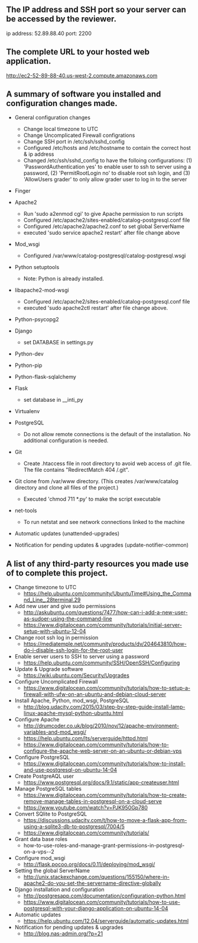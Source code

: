 The IP address and SSH port so your server can be accessed by the reviewer.
-----------------------------------------------------------------------------
ip address: 52.89.88.40
port: 2200

The complete URL to your hosted web application.
-----------------------------------------------------------------------------
http://ec2-52-89-88-40.us-west-2.compute.amazonaws.com

A summary of software you installed and configuration changes made.
-----------------------------------------------------------------------------
* General configuration changes
  - Change local timezone to UTC
  - Change Uncomplicated Firewall configrations
  - Change SSH port in /etc/ssh/sshd_config
  - Configured /etc/hosts and /etc/hostname to contain the correct host & ip address
  - Changed /etc/ssh/sshd_config to have the folloing configurations: (1) 'PasswordAuthentication yes' to enable user to ssh to server using a password, (2) 'PermitRootLogin no' to disable root ssh login, and (3) 'AllowUsers grader' to only allow grader user to log in to the server 
    
* Finger

* Apache2
  - Run 'sudo a2enmod cgi' to give Apache permission to run scripts
  - Configured /etc/apache2/sites-enabled/catalog-postgresql.conf file 
  - Configured /etc/apache2/apache2.conf to set global ServerName 
  - executed 'sudo service apache2 restart' after file change above

* Mod_wsgi
  - Configured /var/www/catalog-postgresql/catalog-postgresql.wsgi
  
* Python setuptools
  -  Note:  Python is already installed.

* libapache2-mod-wsgi
  - Configured /etc/apache2/sites-enabled/catalog-postgresql.conf file 
  - executed 'sudo apache2ctl restart' after file change above.

* Python-psycopg2

* Django
  - set DATABASE in settings.py

* Python-dev

* Python-pip

* Python-flask-sqlalchemy

* Flask
  - set database in __inti_py

* Virtualenv

* PostgreSQL
  - Do not allow remote connections is the default of the installation.  No additional configuration is needed.

* Git
  - Create .htaccess file in root directory to avoid web access of .git file.  The file contains "RedirectMatch 404 /\.git".

* Git clone <project git hub url> from /var/www directory.  (This creates /var/www/catalog directory and clone all files of the project.) 
  - Executed 'chmod 711 *.py' to make the script executable 

* net-tools
  -  To run netstat and see network connections linked to the machine  
  
* Automatic updates (unattended-upgrades) 

* Notification for pending updates & upgrades (update-notifier-common)
  

A list of any third-party resources you made use of to complete this project.
-----------------------------------------------------------------------------
* Change timezone to UTC 
  - https://help.ubuntu.com/community/UbuntuTime#Using_the_Command_Line_.28terminal.29
* Add new user and give sudo permissions 
  - http://askubuntu.com/questions/7477/how-can-i-add-a-new-user-as-sudoer-using-the-command-line
  - https://www.digitalocean.com/community/tutorials/initial-server-setup-with-ubuntu-12-04
* Change root ssh log in permission
  - https://mediatemple.net/community/products/dv/204643810/how-do-i-disable-ssh-login-for-the-root-user
* Enable server users to SSH to server using a password
  - https://help.ubuntu.com/community/SSH/OpenSSH/Configuring
* Update & Upgrade software  
  - https://wiki.ubuntu.com/Security/Upgrades
* Configure Uncomplicated Firewall 
  - https://www.digitalocean.com/community/tutorials/how-to-setup-a-firewall-with-ufw-on-an-ubuntu-and-debian-cloud-server
* Install Apache, Python, mod_wsgi, PostgreSQL 
  - http://blog.udacity.com/2015/03/step-by-step-guide-install-lamp-linux-apache-mysql-python-ubuntu.html 
* Configure Apache 
  - http://drumcoder.co.uk/blog/2010/nov/12/apache-environment-variables-and-mod_wsgi/
  - https://help.ubuntu.com/lts/serverguide/httpd.html
  - https://www.digitalocean.com/community/tutorials/how-to-configure-the-apache-web-server-on-an-ubuntu-or-debian-vps
* Configure PostgreSQL
  - https://www.digitalocean.com/community/tutorials/how-to-install-and-use-postgresql-on-ubuntu-14-04
* Create PostgreAQL user
  - https://www.postgresql.org/docs/9.1/static/app-createuser.html
* Manage PostgreSQL tables
  - https://www.digitalocean.com/community/tutorials/how-to-create-remove-manage-tables-in-postgresql-on-a-cloud-serve
  - https://www.youtube.com/watch?v=PJK950Gp780 
* Convert SQlite to PostgreSQL
  - https://discussions.udacity.com/t/how-to-move-a-flask-app-from-using-a-sqlite3-db-to-postgresql/7004/5
  - https://www.digitalocean.com/community/tutorials/
* Grant data base roles  
  - how-to-use-roles-and-manage-grant-permissions-in-postgresql-on-a-vps--2
* Configure mod_wsgi   
  - http://flask.pocoo.org/docs/0.11/deploying/mod_wsgi/
* Setting the global ServerName
  - http://unix.stackexchange.com/questions/155150/where-in-apache2-do-you-set-the-servername-directive-globally
* Django installation and configuration
  - http://postgresapp.com/documentation/configuration-python.html 
  - https://www.digitalocean.com/community/tutorials/how-to-use-postgresql-with-your-django-application-on-ubuntu-14-04 
* Automatic updates   
  - https://help.ubuntu.com/12.04/serverguide/automatic-updates.html
* Notification for pending updates & upgrades  
  - http://blog.nas-admin.org/?p=21
